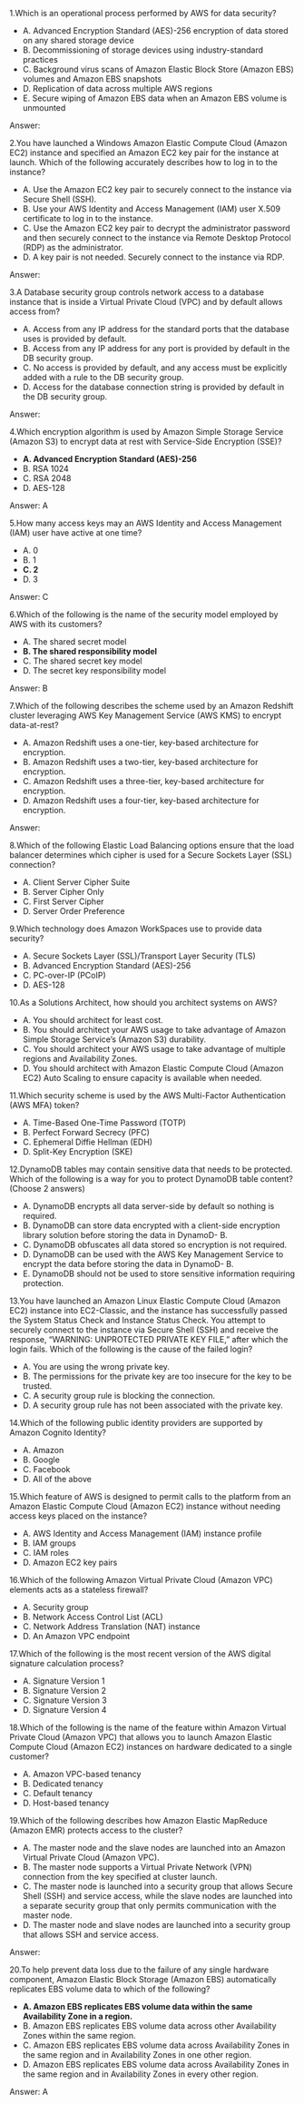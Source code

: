 1.Which is an operational process performed by AWS for data security?

- A. Advanced Encryption Standard (AES)-256 encryption of data stored on any shared storage device
- B. Decommissioning of storage devices using industry-standard practices
- C. Background virus scans of Amazon Elastic Block Store (Amazon EBS) volumes and Amazon EBS snapshots
- D. Replication of data across multiple AWS regions
- E. Secure wiping of Amazon EBS data when an Amazon EBS volume is unmounted

Answer: 

2.You have launched a Windows Amazon Elastic Compute Cloud (Amazon EC2) instance
and specified an Amazon EC2 key pair for the instance at launch. Which of the following
accurately describes how to log in to the instance?

- A. Use the Amazon EC2 key pair to securely connect to the instance via Secure Shell (SSH).
- B. Use your AWS Identity and Access Management (IAM) user X.509 certificate to log in to the instance.
- C. Use the Amazon EC2 key pair to decrypt the administrator password and then securely connect to the instance via Remote Desktop Protocol (RDP) as the administrator.
- D. A key pair is not needed. Securely connect to the instance via RDP.

Answer: 

3.A Database security group controls network access to a database instance that is inside a
Virtual Private Cloud (VPC) and by default allows access from?

- A. Access from any IP address for the standard ports that the database uses is provided
by default.
- B. Access from any IP address for any port is provided by default in the DB security
group.
- C. No access is provided by default, and any access must be explicitly added with a rule
to the DB security group.
- D. Access for the database connection string is provided by default in the DB security
group.

Answer: 

4.Which encryption algorithm is used by Amazon Simple Storage Service (Amazon S3) to
encrypt data at rest with Service-Side Encryption (SSE)?

- **A. Advanced Encryption Standard (AES)-256**
- B. RSA 1024
- C. RSA 2048
- D. AES-128

Answer: A

5.How many access keys may an AWS Identity and Access Management (IAM) user have active at one time?

- A. 0
- B. 1
- **C. 2**
- D. 3

Answer: C

6.Which of the following is the name of the security model employed by AWS with its
customers?

- A. The shared secret model
- **B. The shared responsibility model**
- C. The shared secret key model
- D. The secret key responsibility model

Answer: B

7.Which of the following describes the scheme used by an Amazon Redshift cluster
leveraging AWS Key Management Service (AWS KMS) to encrypt data-at-rest?

- A. Amazon Redshift uses a one-tier, key-based architecture for encryption.
- B. Amazon Redshift uses a two-tier, key-based architecture for encryption.
- C. Amazon Redshift uses a three-tier, key-based architecture for encryption.
- D. Amazon Redshift uses a four-tier, key-based architecture for encryption.

Answer: 

8.Which of the following Elastic Load Balancing options ensure that the load balancer
determines which cipher is used for a Secure Sockets Layer (SSL) connection?

- A. Client Server Cipher Suite
- B. Server Cipher Only
- C. First Server Cipher
- D. Server Order Preference

9.Which technology does Amazon WorkSpaces use to provide data security?

- A. Secure Sockets Layer (SSL)/Transport Layer Security (TLS)
- B. Advanced Encryption Standard (AES)-256
- C. PC-over-IP (PCoIP)
- D. AES-128

10.As a Solutions Architect, how should you architect systems on AWS?

- A. You should architect for least cost.
- B. You should architect your AWS usage to take advantage of Amazon Simple Storage Service’s (Amazon S3) durability.
- C. You should architect your AWS usage to take advantage of multiple regions and Availability Zones.
- D. You should architect with Amazon Elastic Compute Cloud (Amazon EC2) Auto Scaling to ensure capacity is available when needed.

11.Which security scheme is used by the AWS Multi-Factor Authentication (AWS MFA) token?

- A. Time-Based One-Time Password (TOTP)
- B. Perfect Forward Secrecy (PFC)
- C. Ephemeral Diffie Hellman (EDH)
- D. Split-Key Encryption (SKE)

12.DynamoDB tables may contain sensitive data that needs to be protected. Which of the
following is a way for you to protect DynamoDB table content? (Choose 2 answers)

- A. DynamoDB encrypts all data server-side by default so nothing is required.
- B. DynamoDB can store data encrypted with a client-side encryption library solution
before storing the data in DynamoD- B.  
- C. DynamoDB obfuscates all data stored so encryption is not required.
- D. DynamoDB can be used with the AWS Key Management Service to encrypt the data
before storing the data in DynamoD- B.  
- E.  DynamoDB should not be used to store sensitive information requiring protection.

13.You have launched an Amazon Linux Elastic Compute Cloud (Amazon EC2) instance
into EC2-Classic, and the instance has successfully passed the System Status Check and
Instance Status Check. You attempt to securely connect to the instance via Secure Shell
(SSH) and receive the response, “WARNING: UNPROTECTED PRIVATE KEY FILE,”
after which the login fails. Which of the following is the cause of the failed login?

- A. You are using the wrong private key.
- B. The permissions for the private key are too insecure for the key to be trusted.
- C. A security group rule is blocking the connection.
- D. A security group rule has not been associated with the private key.

14.Which of the following public identity providers are supported by Amazon Cognito
Identity?

- A. Amazon
- B. Google
- C. Facebook
- D. All of the above

15.Which feature of AWS is designed to permit calls to the platform from an Amazon Elastic
Compute Cloud (Amazon EC2) instance without needing access keys placed on the
instance?

- A. AWS Identity and Access Management (IAM) instance profile
- B. IAM groups
- C. IAM roles
- D. Amazon EC2 key pairs

16.Which of the following Amazon Virtual Private Cloud (Amazon VPC) elements acts as a
stateless firewall?

- A. Security group
- B. Network Access Control List (ACL)
- C. Network Address Translation (NAT) instance
- D. An Amazon VPC endpoint

17.Which of the following is the most recent version of the AWS digital signature
calculation process?

- A. Signature Version 1
- B. Signature Version 2
- C. Signature Version 3
- D. Signature Version 4

18.Which of the following is the name of the feature within Amazon Virtual Private Cloud
(Amazon VPC) that allows you to launch Amazon Elastic Compute Cloud (Amazon EC2)
instances on hardware dedicated to a single customer?

- A. Amazon VPC-based tenancy
- B. Dedicated tenancy
- C. Default tenancy
- D. Host-based tenancy

19.Which of the following describes how Amazon Elastic MapReduce (Amazon EMR)
protects access to the cluster?

- A. The master node and the slave nodes are launched into an Amazon Virtual Private Cloud (Amazon VPC).
- B. The master node supports a Virtual Private Network (VPN) connection from the key specified at cluster launch.
- C. The master node is launched into a security group that allows Secure Shell (SSH)
and service access, while the slave nodes are launched into a separate security group
that only permits communication with the master node.
- D. The master node and slave nodes are launched into a security group that allows SSH and service access.

Answer: 

20.To help prevent data loss due to the failure of any single hardware component, Amazon
Elastic Block Storage (Amazon EBS) automatically replicates EBS volume data to which
of the following?

- **A. Amazon EBS replicates EBS volume data within the same Availability Zone in a region.**
- B. Amazon EBS replicates EBS volume data across other Availability Zones within the same region.
- C. Amazon EBS replicates EBS volume data across Availability Zones in the same region and in Availability Zones in one other region.
- D. Amazon EBS replicates EBS volume data across Availability Zones in the same region and in Availability Zones in every other region.

Answer: A